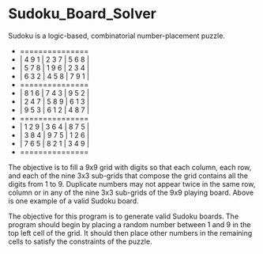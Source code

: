 # Sudoku_Board_Solver
Sudoku is a logic-based, combinatorial number-placement puzzle.
- ===============
- | 4 9 1 | 2 3 7 | 5 6 8 |
- | 5 7 8 | 1 9 6 | 2 3 4 |
- | 6 3 2 | 4 5 8 | 7 9 1 |
- ===============
- | 8 1 6 | 7 4 3 | 9 5 2 |
- | 2 4 7 | 5 8 9 | 6 1 3 |
- | 9 5 3 | 6 1 2 | 4 8 7 |
- ===============
- | 1 2 9 | 3 6 4 | 8 7 5 |
- | 3 8 4 | 9 7 5 | 1 2 6 |
- | 7 6 5 | 8 2 1 | 3 4 9 |
- ===============

The objective is to fill a 9x9 grid with digits so that each column, each row, and each of the nine 3x3 sub-grids that compose the grid contains all the digits from 1 to 9. Duplicate numbers may not appear twice in the same row, column or in any of the nine 3x3 sub-grids of the 9x9 playing board. Above is one example of a valid Sudoku board. 

The objective for this program is to generate valid Sudoku boards. The program should begin by placing a random number between 1 and 9 in the top left cell of the grid. It should then place other numbers in the remaining cells to satisfy the constraints of the puzzle.

